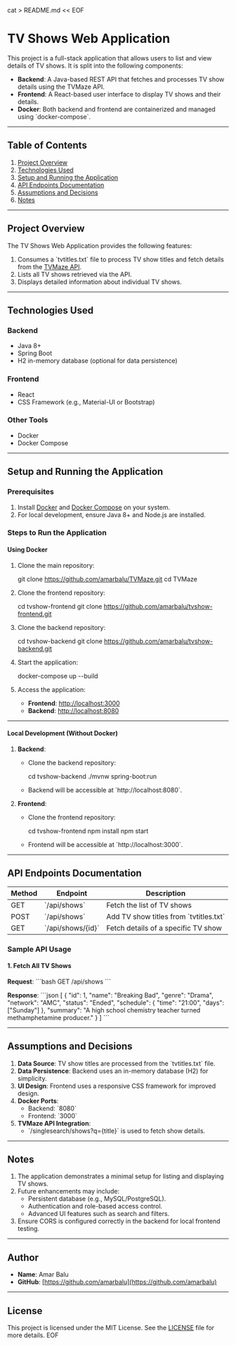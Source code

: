 cat > README.md << EOF
# **TV Shows Web Application**

This project is a full-stack application that allows users to list and view details of TV shows. It is split into the following components:

- **Backend**: A Java-based REST API that fetches and processes TV show details using the TVMaze API.
- **Frontend**: A React-based user interface to display TV shows and their details.
- **Docker**: Both backend and frontend are containerized and managed using \`docker-compose\`.

---

## **Table of Contents**

1. [Project Overview](#project-overview)
2. [Technologies Used](#technologies-used)
3. [Setup and Running the Application](#setup-and-running-the-application)
4. [API Endpoints Documentation](#api-endpoints-documentation)
5. [Assumptions and Decisions](#assumptions-and-decisions)
6. [Notes](#notes)

---

## **Project Overview**

The TV Shows Web Application provides the following features:

1. Consumes a \`tvtitles.txt\` file to process TV show titles and fetch details from the [TVMaze API](http://api.tvmaze.com/).
2. Lists all TV shows retrieved via the API.
3. Displays detailed information about individual TV shows.

---

## **Technologies Used**

### **Backend**
- Java 8+
- Spring Boot
- H2 in-memory database (optional for data persistence)

### **Frontend**
- React
- CSS Framework (e.g., Material-UI or Bootstrap)

### **Other Tools**
- Docker
- Docker Compose

---

## **Setup and Running the Application**

### **Prerequisites**
1. Install [Docker](https://docs.docker.com/get-docker/) and [Docker Compose](https://docs.docker.com/compose/install/) on your system.
2. For local development, ensure Java 8+ and Node.js are installed.

### **Steps to Run the Application**

#### **Using Docker**
1. Clone the main repository:

   git clone https://github.com/amarbalu/TVMaze.git
   cd TVMaze


2. Clone the frontend repository:

   cd tvshow-frontend
   git clone https://github.com/amarbalu/tvshow-frontend.git


3. Clone the backend repository:

   cd tvshow-backend
   git clone https://github.com/amarbalu/tvshow-backend.git


4. Start the application:

   docker-compose up --build


5. Access the application:
   - **Frontend**: [http://localhost:3000](http://localhost:3000)
   - **Backend**: [http://localhost:8080](http://localhost:8080)

---

#### **Local Development (Without Docker)**

1. **Backend**:
   - Clone the backend repository:

     cd tvshow-backend
     ./mvnw spring-boot:run

   - Backend will be accessible at \`http://localhost:8080\`.

2. **Frontend**:
   - Clone the frontend repository:

     cd tvshow-frontend
     npm install
     npm start

   - Frontend will be accessible at \`http://localhost:3000\`.

---

## **API Endpoints Documentation**

| Method | Endpoint          | Description                            |
| ------ | ----------------- | -------------------------------------- |
| GET    | \`/api/shows\`      | Fetch the list of TV shows             |
| POST   | \`/api/shows\`      | Add TV show titles from \`tvtitles.txt\` |
| GET    | \`/api/shows/{id}\` | Fetch details of a specific TV show    |

### **Sample API Usage**

#### **1. Fetch All TV Shows**
**Request**:
\`\`\`bash
GET /api/shows
\`\`\`

**Response**:
\`\`\`json
[
  {
    "id": 1,
    "name": "Breaking Bad",
    "genre": "Drama",
    "network": "AMC",
    "status": "Ended",
    "schedule": {
      "time": "21:00",
      "days": ["Sunday"]
    },
    "summary": "A high school chemistry teacher turned methamphetamine producer."
  }
]
\`\`\`

---

## **Assumptions and Decisions**

1. **Data Source**: TV show titles are processed from the \`tvtitles.txt\` file.
2. **Data Persistence**: Backend uses an in-memory database (H2) for simplicity.
3. **UI Design**: Frontend uses a responsive CSS framework for improved design.
4. **Docker Ports**:
   - Backend: \`8080\`
   - Frontend: \`3000\`
5. **TVMaze API Integration**:
   - \`/singlesearch/shows?q={title}\` is used to fetch show details.

---

## **Notes**

1. The application demonstrates a minimal setup for listing and displaying TV shows.
2. Future enhancements may include:
   - Persistent database (e.g., MySQL/PostgreSQL).
   - Authentication and role-based access control.
   - Advanced UI features such as search and filters.
3. Ensure CORS is configured correctly in the backend for local frontend testing.

---

## **Author**

- **Name**: Amar Balu
- **GitHub**: [https://github.com/amarbalu](https://github.com/amarbalu)

---

## **License**

This project is licensed under the MIT License. See the [LICENSE](LICENSE) file for more details.
EOF
